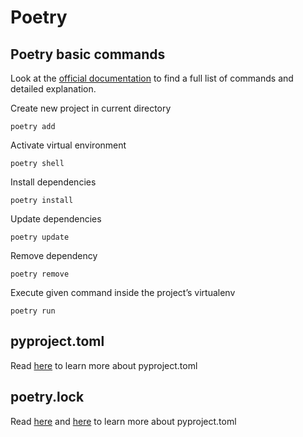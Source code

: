 # Poetry
## Poetry basic commands
Look at the [official documentation](https://python-poetry.org/docs/cli/) to find a full list of commands and detailed explanation.

Create new project in current directory
```
poetry add
```
Activate virtual environment
```
poetry shell
```
Install dependencies
```
poetry install
```
Update dependencies
```
poetry update
```
Remove dependency
```
poetry remove
```
Execute given command inside the project’s virtualenv
```
poetry run
```

## pyproject.toml
Read [here](https://python-poetry.org/docs/pyproject/) to learn more about pyproject.toml

## poetry.lock
Read [here](https://realpython.com/dependency-management-python-poetry/) and [here](https://python-poetry.org/docs/basic-usage/#installing-without-poetrylock) to learn more about pyproject.toml
